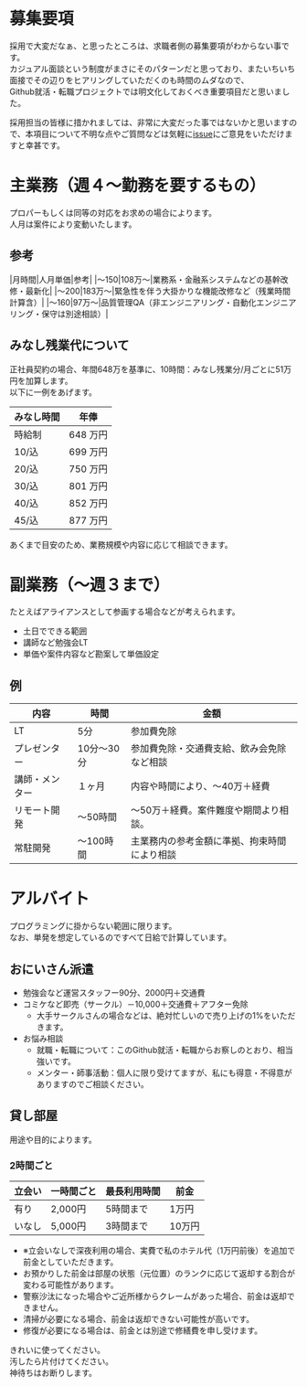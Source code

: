 # 募集要項
採用で大変だなぁ、と思ったところは、求職者側の募集要項がわからない事です。  
カジュアル面談という制度がまさにそのパターンだと思っており、またいちいち面接でその辺りをヒアリングしていただくのも時間のムダなので、  
Github就活・転職プロジェクトでは明文化しておくべき重要項目だと思いました。  
  
採用担当の皆様に措かれましては、非常に大変だった事ではないかと思いますので、本項目について不明な点やご質問などは気軽に[issue](../../issues/new)にご意見をいただけますと幸甚です。

# 主業務（週４～勤務を要するもの）
プロパーもしくは同等の対応をお求めの場合によります。  
人月は案件により変動いたします。

## 参考
|月時間|人月単価|参考|
|～150|108万～|業務系・金融系システムなどの基幹改修・最新化|
|～200|183万～|緊急性を伴う大掛かりな機能改修など（残業時間計算含）|
|～160|97万～|品質管理QA（非エンジニアリング・自動化エンジニアリング・保守は別途相談）|

## みなし残業代について
正社員契約の場合、年間648万を基準に、10時間：みなし残業分/月ごとに51万円を加算します。  
以下に一例をあげます。

|みなし時間|年俸|
|---|---|
|時給制|648 万円|
|10/込|699 万円|
|20/込|750 万円|
|30/込|801 万円|
|40/込|852 万円|
|45/込|877 万円|

あくまで目安のため、業務規模や内容に応じて相談できます。

# 副業務（～週３まで）
たとえばアライアンスとして参画する場合などが考えられます。

- 土日でできる範囲
- 講師など勉強会LT
- 単価や案件内容など勘案して単価設定

## 例
|内容|時間|金額|
|---|---|---|
|LT|5分|参加費免除|
|プレゼンター|10分～30分|参加費免除・交通費支給、飲み会免除など相談|
|講師・メンター|１ヶ月|内容や時間により、～40万＋経費|
|リモート開発|～50時間|～50万＋経費。案件難度や期間より相談。|
|常駐開発|～100時間|主業務内の参考金額に準拠、拘束時間により相談|

# アルバイト
プログラミングに掛からない範囲に限ります。  
なお、単発を想定しているのですべて日給で計算しています。

## おにいさん派遣
- 勉強会など運営スタッフー90分、2000円＋交通費
- コミケなど即売（サークル）－10,000＋交通費＋アフター免除
  - 大手サークルさんの場合などは、絶対忙しいので売り上げの1%をいただきます。
- お悩み相談
  - 就職・転職について：このGithub就活・転職からお察しのとおり、相当強いです。
  - メンター・師事活動：個人に限り受けてますが、私にも得意・不得意がありますのでご相談ください。

## 貸し部屋
用途や目的によります。

### 2時間ごと

|立会い|一時間ごと|最長利用時間|前金|
|---|---|---|---|
|有り|2,000円|5時間まで|1万円|
|いなし|5,000円|3時間まで|10万円|

- ※立会いなしで深夜利用の場合、実費で私のホテル代（1万円前後）を追加で前金としていただきます。
- お預かりした前金は部屋の状態（元位置）のランクに応じて返却する割合が変わる可能性があります。
- 警察沙汰になった場合やご近所様からクレームがあった場合、前金は返却できません。
- 清掃が必要になる場合、前金は返却できない可能性が高いです。
- 修復が必要になる場合は、前金とは別途で修繕費を申し受けます。

きれいに使ってください。  
汚したら片付けてください。  
神待ちはお断りします。
